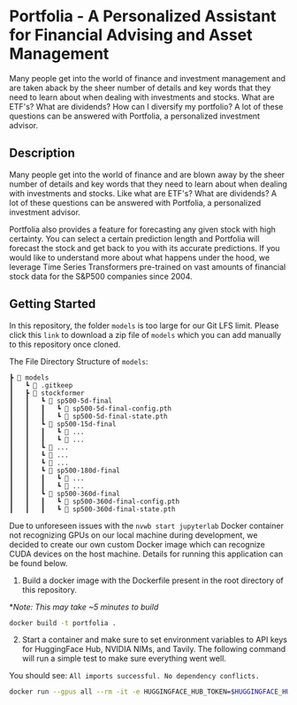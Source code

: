# Portfolia - A Personalized Assistant for Financial Advising and Asset Management

Many people get into the world of finance and investment management and are taken aback by the sheer number of details and key words that they need to learn about when dealing with investments and stocks. What are ETF's? What are dividends? How can I diversify my portfolio? A lot of these questions can be answered with Portfolia, a personalized investment advisor.

## Description

Many people get into the world of finance and are blown away by the sheer number of details and key words that they need to learn about when dealing with investments and stocks. Like what are ETF's? What are dividends? A lot of these questions can be answered with Portfolia, a personalized investment advisor.

Portfolia also provides a feature for forecasting any given stock with high certainty. You can select a certain prediction length and Portfolia will forecast the stock and get back to you with its accurate predictions. If you would like to understand more about what happens under the hood, we leverage Time Series Transformers pre-trained on vast amounts of financial stock data for the S&P500 companies since 2004.

## Getting Started
In this repository, the folder `models` is too large for our Git LFS limit. Please click this `link` to download a zip file of `models` which you can add manually to this repository once cloned.

The File Directory Structure of `models`:
```
┣ 📂 models
┃   ┗ 📜 .gitkeep
┃   ┣ 📂 stockformer
┃   ┃   ┗ 📂 sp500-5d-final
┃   ┃   ┃   ┗ 📜 sp500-5d-final-config.pth
┃   ┃   ┃   ┗ 📜 sp500-5d-final-state.pth
┃   ┃   ┗ 📂 sp500-15d-final
┃   ┃   ┃   ┗ 📜 ...
┃   ┃   ┃   ┗ 📜 ...
┃   ┃   ┗ 📂 ...
┃   ┃   ┗ 📂 ...
┃   ┃   ┗ 📂 ...
┃   ┃   ┗ 📂 sp500-180d-final
┃   ┃   ┃   ┗ 📜 ...
┃   ┃   ┃   ┗ 📜 ...
┃   ┃   ┗ 📂 sp500-360d-final
┃   ┃   ┃   ┗ 📜 sp500-360d-final-config.pth
┃   ┃   ┃   ┗ 📜 sp500-360d-final-state.pth
```

Due to unforeseen issues with the `nvwb start jupyterlab` Docker container not recognizing GPUs on our local machine during development, we decided to create our own custom Docker image which can recognize CUDA devices on the host machine. Details for running this application can be found below.

1) Build a docker image with the Dockerfile present in the root directory of this repository.

**Note: This may take ~5 minutes to build*

```bash
docker build -t portfolia .
```

2) Start a container and make sure to set environment variables to API keys for HuggingFace Hub, NVIDIA NIMs, and Tavily. The following command will run a simple test to make sure everything went well.

You should see: `All imports successful. No dependency conflicts.`
```bash
docker run --gpus all --rm -it -e HUGGINGFACE_HUB_TOKEN=$HUGGINGFACE_HUB_TOKEN -e NVIDIA_API_KEY=$NVIDIA_API_KEY -e TAVILY_API_KEY=$TAVILY_API_KEY portfolia python3 code/test.py
```
